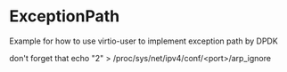# ExceptionPath
Example for how to use virtio-user to implement exception path by DPDK

don't forget that echo "2" > /proc/sys/net/ipv4/conf/&lt;port&gt;/arp_ignore

